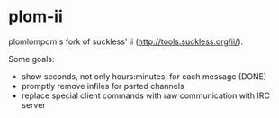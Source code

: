 plom-ii
=======

plomlompom's fork of suckless' ii (<http://tools.suckless.org/ii/>).

Some goals:
- show seconds, not only hours:minutes, for each message (DONE)
- promptly remove infiles for parted channels
- replace special client commands with raw communication with IRC server
